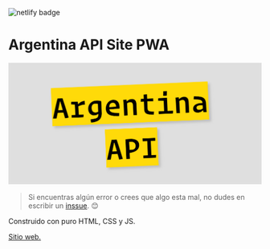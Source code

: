 ![netlify badge](https://app.netlify.com/sites/Franqsanz/deploys)

# Argentina API Site PWA
![Argentina API](/icons/arg_api.png)


> Si encuentras algún error o crees que algo esta mal, no dudes en escribir un [inssue](https://github.com/Franqsanz/argentina-api/issues). 😊

Construido con puro HTML, CSS y JS.

[Sitio web.](https://argentina-api.netlify.app/)

